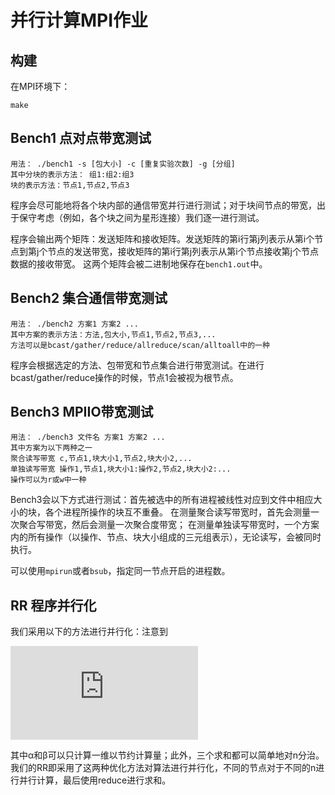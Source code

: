 # 并行计算MPI作业

构建
--------
在MPI环境下：
```
make
```


Bench1 点对点带宽测试
--------

```
用法： ./bench1 -s [包大小] -c [重复实验次数] -g [分组]
其中分块的表示方法： 组1:组2:组3
块的表示方法：节点1,节点2,节点3
```

程序会尽可能地将各个块内部的通信带宽并行进行测试；对于块间节点的带宽，出于保守考虑（例如，各个块之间为星形连接）我们逐一进行测试。

程序会输出两个矩阵：发送矩阵和接收矩阵。发送矩阵的第i行第j列表示从第i个节点到第j个节点的发送带宽，接收矩阵的第i行第j列表示从第i个节点接收第j个节点数据的接收带宽。
这两个矩阵会被二进制地保存在`bench1.out`中。

Bench2 集合通信带宽测试
--------
```
用法： ./bench2 方案1 方案2 ...
其中方案的表示方法：方法,包大小,节点1,节点2,节点3,...
方法可以是bcast/gather/reduce/allreduce/scan/alltoall中的一种
```

程序会根据选定的方法、包带宽和节点集合进行带宽测试。在进行bcast/gather/reduce操作的时候，节点1会被视为根节点。

Bench3 MPIIO带宽测试
--------
```
用法： ./bench3 文件名 方案1 方案2 ...
其中方案为以下两种之一
聚合读写带宽 c,节点1,块大小1,节点2,块大小2,...
单独读写带宽 操作1,节点1,块大小1:操作2,节点2,块大小2:...
操作可以为r或w中一种
```

Bench3会以下方式进行测试：首先被选中的所有进程被线性对应到文件中相应大小的块，各个进程所操作的块互不重叠。
在测量聚合读写带宽时，首先会测量一次聚合写带宽，然后会测量一次聚合度带宽；
在测量单独读写带宽时，一个方案内的所有操作（以操作、节点、块大小组成的三元组表示），无论读写，会被同时执行。

可以使用`mpirun`或者`bsub`，指定同一节点开启的进程数。

RR 程序并行化
--------

我们采用以下的方法进行并行化：注意到

![defabr](https://latex.codecogs.com/gif.latex?%5Cleft%5C%7B%5Cbegin%7Bmatrix%7D%20%5Calpha_%7Bij%7D%3D%5Csum_%7B0%5Cleqslant%20k%20%3Cn%7D%5Csum_%7B0%5Cleqslant%20i%2Cj%20%3C%20m%7D%5Csum%20u_%7Bik%7D%5E2%5C%5C%20%5Cbeta_%7Bij%7D%3D%5Csum_%7B0%5Cleqslant%20k%20%3Cn%7D%5Csum_%7B0%5Cleqslant%20i%2Cj%20%3C%20m%7D%5Csum%20u_%7Bjk%7D%5E2%5C%5C%20%5Cgamma_%7Bij%7D%3D%5Csum_%7B0%5Cleqslant%20k%20%3Cn%7D%5Csum_%7B0%5Cleqslant%20i%2Cj%20%3C%20m%7D%5Csum%20u_%7Bik%7Du_%7Bjk%7D%5C%5C%20%5Cend%7Bmatrix%7D%5Cright.)

其中α和β可以只计算一维以节约计算量；此外，三个求和都可以简单地对n分治。我们的RR即采用了这两种优化方法对算法进行并行化，不同的节点对于不同的n进行并行计算，最后使用reduce进行求和。
